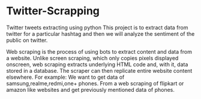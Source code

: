 # Twitter-Scrapping
Twitter tweets extracting using python
This project is to extract data from twitter for a particular hashtag and then we will analyze the sentiment of the public on twitter.

Web scraping is the process of using bots to extract content and data from a website. Unlike screen scraping, which only copies pixels displayed onscreen, web scraping extracts underlying HTML code and, with it, data stored in a database. The scraper can then replicate entire website content elsewhere. For example: We want to get data of samsung,realme,redmi,one+ phones. From a web scraping of flipkart or amazon like websites and get previously mentioned data of phones.
